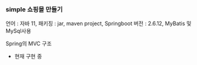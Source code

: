 ### simple 쇼핑몰 만들기

언어 : 자바 11, 패키징 : jar, maven project, Springboot 버전 : 2.6.12, MyBatis 및 MySql사용

Spring의 MVC 구조

- 현재 구현 중 
 
